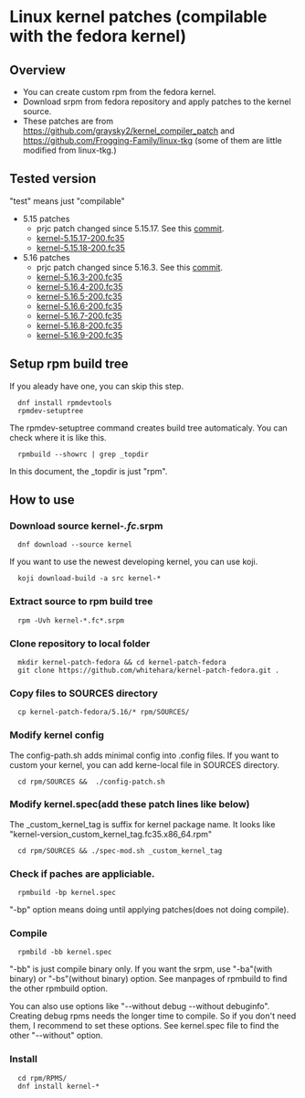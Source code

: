# Linux kernel patches (compilable with the fedora kernel)
## Overview
- You can create custom rpm from the fedora kernel.
- Download srpm from fedora repository and apply patches to the kernel source.
- These patches are from https://github.com/graysky2/kernel_compiler_patch and https://github.com/Frogging-Family/linux-tkg (some of them are little modified from linux-tkg.)

## Tested version
"test" means just "compilable"
- 5.15 patches
  -  prjc patch changed since 5.15.17. See this [commit](https://github.com/whitehara/kernel-patch-fedora/commit/70d3603eac1756d536b83e35c9ae9e9c26e4d509).
  -  [kernel-5.15.17-200.fc35](https://koji.fedoraproject.org/koji/buildinfo?buildID=1909364)
  -  [kernel-5.15.18-200.fc35](https://koji.fedoraproject.org/koji/buildinfo?buildID=1909970)
- 5.16 patches
  -  prjc patch changed since 5.16.3. See this [commit](https://github.com/whitehara/kernel-patch-fedora/commit/fce41824e6e3b11a32a2a2dcd94aa2073d749cdb).
  -  [kernel-5.16.3-200.fc35](https://koji.fedoraproject.org/koji/buildinfo?buildID=1909308)
  -  [kernel-5.16.4-200.fc35](https://koji.fedoraproject.org/koji/buildinfo?buildID=1909995)
  -  [kernel-5.16.5-200.fc35](https://koji.fedoraproject.org/koji/buildinfo?buildID=1911125)
  -  [kernel-5.16.6-200.fc35](https://koji.fedoraproject.org/koji/buildinfo?buildID=1913374)
  -  [kernel-5.16.7-200.fc35](https://koji.fedoraproject.org/koji/buildinfo?buildID=1914138)
  -  [kernel-5.16.8-200.fc35](https://koji.fedoraproject.org/koji/buildinfo?buildID=1915041)
  -  [kernel-5.16.9-200.fc35](https://koji.fedoraproject.org/koji/buildinfo?buildID=1916470)
## Setup rpm build tree
If you aleady have one, you can skip this step.

      dnf install rpmdevtools
      rpmdev-setuptree
The rpmdev-setuptree command creates build tree automaticaly.
You can check where it is like this.

      rpmbuild --showrc | grep _topdir
In this document, the _topdir is just "rpm".
## How to use
### Download source kernel-*.fc*.srpm

      dnf download --source kernel
If you want to use the newest developing kernel, you can use koji.

      koji download-build -a src kernel-*

### Extract source to rpm build tree

      rpm -Uvh kernel-*.fc*.srpm

### Clone repository to local folder

      mkdir kernel-patch-fedora && cd kernel-patch-fedora
      git clone https://github.com/whitehara/kernel-patch-fedora.git .

### Copy files to SOURCES directory

      cp kernel-patch-fedora/5.16/* rpm/SOURCES/

### Modify kernel config
The config-path.sh adds minimal config into .config files.
If you want to custom your kernel, you can add kerne-local file in SOURCES directory.

      cd rpm/SOURCES &&  ./config-patch.sh
### Modify kernel.spec(add these patch lines like below)
The _custom_kernel_tag is suffix for kernel package name. It looks like "kernel-version_custom_kernel_tag.fc35.x86_64.rpm"

      cd rpm/SOURCES && ./spec-mod.sh _custom_kernel_tag
### Check if paches are appliciable.

      rpmbuild -bp kernel.spec

"-bp" option means doing until applying patches(does not doing compile).

### Compile

      rpmbild -bb kernel.spec
"-bb" is just compile binary only. If you want the srpm, use "-ba"(with binary) or "-bs"(without binary) option. See manpages of rpmbuild to find the other rpmbuild option.

You can also use options like "--without debug --without debuginfo". Creating debug rpms needs the longer time to compile. So if you don't need them, I recommend to set these options. See kernel.spec file to find the other "--without" option.
### Install
      cd rpm/RPMS/
      dnf install kernel-*
